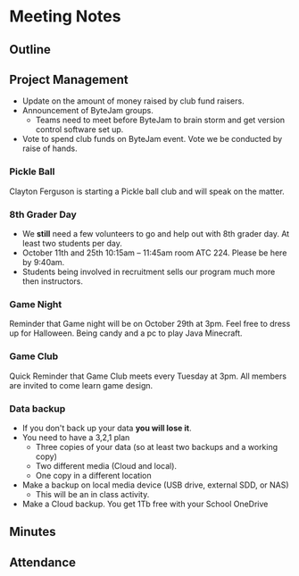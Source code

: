 # Meeting Notes

## Outline

## Project Management

-   Update on the amount of money raised by club fund raisers.
-   Announcement of ByteJam groups.
    -   Teams need to meet before ByteJam to brain storm and get version control software set up.
-   Vote to spend club funds on ByteJam event. Vote we be conducted by raise of hands.

### Pickle Ball

Clayton Ferguson is starting a Pickle ball club and will speak on the matter.

### 8th Grader Day

-   We **still** need a few volunteers to go and help out with 8th grader day. At least two students per day.
-   October 11th and 25th 10:15am – 11:45am room ATC 224. Please be here by 9:40am.
-   Students being involved in recruitment sells our program much more then instructors.

### Game Night

Reminder that Game night will be on October 29th at 3pm. Feel free to dress up for Halloween. Being candy and a pc to play Java Minecraft.

### Game Club

Quick Reminder that Game Club meets every Tuesday at 3pm. All members are invited to come learn game design.

### Data backup

-   If you don't back up your data **you will lose it**.
-   You need to have a 3,2,1 plan
    -   Three copies of your data (so at least two backups and a working copy)
    -   Two different media (Cloud and local).
    -   One copy in a different location
-   Make a backup on local media device (USB drive, external SDD, or NAS)
    -   This will be an in class activity.
-   Make a Cloud backup. You get 1Tb free with your School OneDrive

## Minutes

## Attendance
